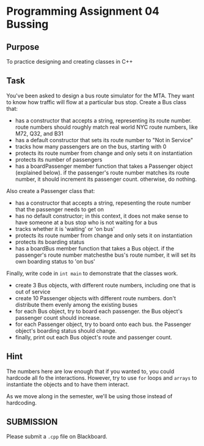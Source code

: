 # Programming Assignment 04 Bussing

## Purpose

To practice designing and creating classes in C++

## Task

You've been asked to design a bus route simulator for the MTA. They want to know how traffic will flow at a particular bus stop. Create a Bus class that:

- has a constructor that accepts a string, representing its route number. route numbers should roughly match real world NYC route numbers, like M72, Q32, and B31
- has a default constructor that sets its route number to "Not in Service"
- tracks how many passengers are on the bus, starting with 0
- protects its route number from change and only sets it on instantiation
- protects its number of passengers
- has a boardPassenger member function that takes a Passenger object (explained below). if the passenger's route number matches its route number, it should increment its passenger count. otherwise, do nothing.

Also create a Passenger class that:

- has a constructor that accepts a string, repesenting the route number that the passenger needs to get on
- has no default constructor; in this context, it does not make sense to have someone at a bus stop who is not waiting for a bus
- tracks whether it is 'waiting' or 'on bus'
- protects its route number from change and only sets it on instantiation
- protects its boarding status
- has a boardBus member function that takes a Bus object. if the passenger's route number matchesthe bus's route number, it will set its own boarding status to 'on bus'

Finally, write code in `int main` to demonstrate that the classes work.

- create 3 Bus objects, with different route numbers, including one that is out of service
- create 10 Passenger objects with different route numbers. don't distribute them evenly among the existing buses
- for each Bus object, try to board each passenger. the Bus object's passenger count should increase.
- for each Passenger object, try to board onto each bus. the Passenger object's boarding status should change.
- finally, print out each Bus object's route and passenger count.

## Hint

The numbers here are low enough that if you wanted to, you could hardcode all fo the interactions. However, try to use `for` loops and `arrays` to instantiate the objects and to have them interact.

As we move along in the semester, we'll be using those instead of hardcoding.

## SUBMISSION

Please submit a `.cpp` file on Blackboard.
